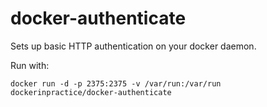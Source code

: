 # docker-authenticate

Sets up basic HTTP authentication on your docker daemon.

Run with:

```
docker run -d -p 2375:2375 -v /var/run:/var/run dockerinpractice/docker-authenticate
```
